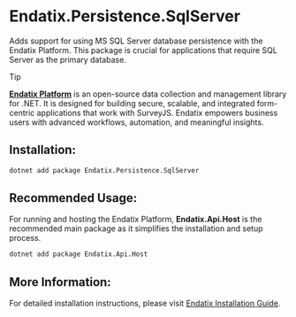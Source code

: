 # Endatix.Persistence.SqlServer

Adds support for using MS SQL Server database persistence with the Endatix Platform. This package is crucial for applications that require SQL Server as the primary database.

>[!TIP]
>**[Endatix Platform](https://github.com/endatix/endatix)** is an open-source data collection and management library for .NET. It is designed for building secure, scalable, and integrated form-centric applications that work with SurveyJS. Endatix empowers business users with advanced workflows, automation, and meaningful insights.

## Installation:

```bash
dotnet add package Endatix.Persistence.SqlServer
```

## Recommended Usage:

For running and hosting the Endatix Platform, **Endatix.Api.Host** is the recommended main package as it simplifies the installation and setup process.

```bash
dotnet add package Endatix.Api.Host
```

## More Information:
For detailed installation instructions, please visit [Endatix Installation Guide](https://docs.endatix.com/docs/getting-started/installation).